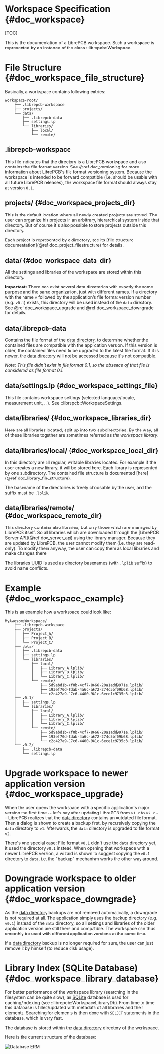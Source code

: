 Workspace Specification {#doc_workspace}
========================================

[TOC]

This is the documentation of a LibrePCB workspace. Such a workspace is
represented by an instance of the class ::librepcb::Workspace.


# File Structure {#doc_workspace_file_structure}

Basically, a workspace contains following entries:

    workspace-root/
        ├── .librepcb-workspace
        ├── projects/
        └── data/
            ├── .librepcb-data
            ├── settings.lp
            └── libraries/
                ├── local/
                └── remote/

## .librepcb-workspace

This file indicates that the directory is a LibrePCB workspace and also
contains the file format version. See @ref doc_versioning for more
information about LibrePCB's file format versioning system. Because the
workspace is intended to be forward compatible (i.e. should be usable with
all future LibrePCB releases), the workspace file format should always
stay at version `0.1`.

## projects/ {#doc_workspace_projects_dir}

This is the default location where all newly created projects are stored.
The user can organize his projects in an arbitrary, hierarchical system
inside that directory. But of course it's also possible to store projects
outside this directory.

Each project is represented by a directory, see its
[file structure documentation](@ref doc_project_filestructure) for details.

## data/ {#doc_workspace_data_dir}

All the settings and libraries of the workspace are stored within this
directory.

**Important:** There can exist several data directories with exactly the
same purpose and the same organization, just with different names. If a
directory with the name `v` followed by the application's file format
version number (e.g. `v0.1`) exists, this directory will be used instead
of the `data` directory. See @ref doc_workspace_upgrade and
@ref doc_workspace_downgrade for details.

## data/.librepcb-data

Contains the file format of the [data directory], to determine whether the
contained files are compatible with the application version. If this version
is older, the contained files need to be upgraded to the latest file format.
If it is newer, the [data directory] will not be accessed because it's not
compatible.

*Note: This file didn't exist in file format 0.1, so the absence of that
file is considered as file format 0.1.*

## data/settings.lp {#doc_workspace_settings_file}

This file contains workspace settings (selected language/locale, measurement
unit, ...). See ::librepcb::WorkspaceSettings.

## data/libraries/ {#doc_workspace_libraries_dir}

Here are all libraries located, split up into two subdirectories. By the way,
all of these libraries together are sometimes referred as *the workspace
library*.

## data/libraries/local/ {#doc_workspace_local_dir}

In this directory are all regular, writable libraries located. For example
if the user creates a new library, it will be stored here. Each library is
represented by one subdirectory. The contained file structure is documented
[here](@ref doc_library_file_structure).

The basename of the directories is freely choosable by the user, and the
suffix must be `.lplib`.

## data/libraries/remote/ {#doc_workspace_remote_dir}

This directory contains also libraries, but only those which are managed by
LibrePCB itself. So all libraries which are downloaded through the
[LibrePCB Server API](@ref doc_server_api) using the library manager.
Because they are updated by LibrePCB, the user cannot modify them (i.e. they
are read-only). To modify them anyway, the user can copy them as local
libraries and make changes there.

The libraries [UUID] is used as directory basenames (with `.lplib` suffix)
to avoid name conflicts.


# Example {#doc_workspace_example}

This is an example how a workspace could look like:

    MyAwesomeWorkspace/
        ├── .librepcb-workspace
        ├── projects/
        │   ├── Project_A/
        │   ├── Project_B/
        │   └── Project_C/
        ├── data/
        │   ├── .librepcb-data
        │   ├── settings.lp
        │   └── libraries/
        │       ├── local/
        │       │   ├── Library_A.lplib/
        │       │   ├── Library_B.lplib/
        │       │   └── Library_C.lplib/
        │       └── remote/
        │           ├── 5d9abd1b-cf0b-4cf7-8666-20a1add9971e.lplib/
        │           ├── 193ef70d-8dab-4a6c-a672-274c5bf09b68.lplib/
        │           └── c2c427a9-17c6-4400-981c-6ece1c9735c3.lplib/
        ├── v0.1/
        │   ├── settings.lp
        │   └── libraries/
        │       ├── local/
        │       │   ├── Library_A.lplib/
        │       │   ├── Library_B.lplib/
        │       │   └── Library_C.lplib/
        │       └── remote/
        │           ├── 5d9abd1b-cf0b-4cf7-8666-20a1add9971e.lplib/
        │           ├── 193ef70d-8dab-4a6c-a672-274c5bf09b68.lplib/
        │           └── c2c427a9-17c6-4400-981c-6ece1c9735c3.lplib/
        └── v0.2/
            ├── .librepcb-data
            └── settings.lp


# Upgrade workspace to newer application version {#doc_workspace_upgrade}

When the user opens the workspace with a specific application's major version
the first time -- let's say after updating LibrePCB from `v1.x` to `v2.x` --
LibrePCB realizes that the [data directory] contains an outdated file format.
Then a dialog is shown to create a backup first, by recursively copying
the `data` directory to `v1`. Afterwards, the `data` directory is upgraded
to file format `v2`.

There's one special case: File format `v0.1` didn't use the `data` directory
yet, it used the directory `v0.1` instead. When opening that workspace with
a newer LibrePCB version, a wizard is shown to suggest copying the `v0.1`
directory to `data`, i.e. the "backup" mechanism works the other way around.


# Downgrade workspace to older application version {#doc_workspace_downgrade}

As the [data directory] backups are not removed automatically, a downgrade is
not required at all. The application simply uses the backup directory (e.g.
`v0.1`) instead of the `data` directory, so all settings and libraries of
the older application version are still there and compatible. The workspace
can thus smoothly be used with different application versions at the same
time.

If a [data directory] backup is no longer required for sure, the user can
just remove it by himself (to reduce disk usage).


# Library Index (SQLite Database) {#doc_workspace_library_database}

For better performance of the workspace library (searching in the filesystem
can be quite slow), an [SQLite] database is used for caching/indexing (see
::librepcb::WorkspaceLibraryDb). From time to time this database is
filled/updated with metadata of all libraries and their elements. Searching
for elements is then done with `SELECT` statements in the database, which
is very fast.

The database is stored within the [data directory] directory of the workspace.

Here is the current structure of the database:

![Database ERM](database_diagram.png)


[UUID]: https://en.wikipedia.org/wiki/Universally_unique_identifier "Universally Unique Identifier"
[SQLite]: https://sqlite.org/ "SQLite"
[data directory]: #doc_workspace_data_dir
